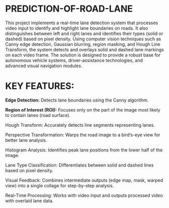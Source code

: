 # PREDICTION-OF-ROAD-LANE
This project implements a real-time lane detection system that processes video input to identify and highlight lane boundaries on roads.  It also distinguishes between left and right lanes and identifies their types (solid or dashed) based on pixel density.
Using computer vision techniques such as Canny edge detection, Gaussian blurring, region masking, and Hough Line Transform, the system detects and overlays solid and dashed lane markings on each video frame.
The solution is designed to provide a robust base for autonomous vehicle systems, driver-assistance technologies, and advanced visual navigation modules.


# KEY FEATURES:
**Edge Detection:** Detects lane boundaries using the Canny algorithm.

**Region of Interest (ROI):** Focuses only on the part of the image most likely to contain lanes (road surface).

Hough Transform: Accurately detects line segments representing lanes.

Perspective Transformation: Warps the road image to a bird’s-eye view for better lane analysis.

Histogram Analysis: Identifies peak lane positions from the lower half of the image.

Lane Type Classification: Differentiates between solid and dashed lines based on pixel density.

Visual Feedback: Combines intermediate outputs (edge map, mask, warped view) into a single collage for step-by-step analysis.

Real-Time Processing: Works with video input and outputs processed video with overlaid lane data.
